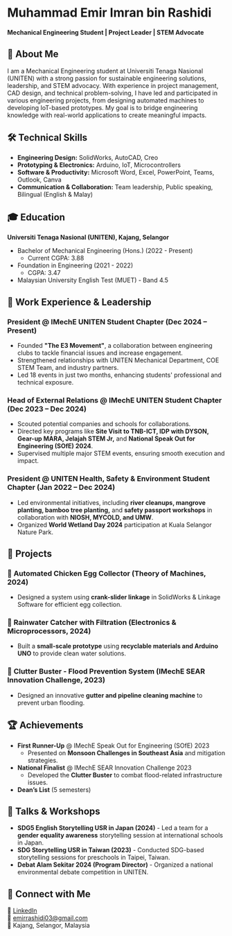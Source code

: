 # Muhammad Emir Imran bin Rashidi

#### Mechanical Engineering Student | Project Leader | STEM Advocate  

## 🚀 About Me  
I am a Mechanical Engineering student at Universiti Tenaga Nasional (UNITEN) with a strong passion for sustainable engineering solutions, leadership, and STEM advocacy. With experience in project management, CAD design, and technical problem-solving, I have led and participated in various engineering projects, from designing automated machines to developing IoT-based prototypes. My goal is to bridge engineering knowledge with real-world applications to create meaningful impacts.

## 🛠 Technical Skills  
- **Engineering Design:** SolidWorks, AutoCAD, Creo  
- **Prototyping & Electronics:** Arduino, IoT, Microcontrollers  
- **Software & Productivity:** Microsoft Word, Excel, PowerPoint, Teams, Outlook, Canva  
- **Communication & Collaboration:** Team leadership, Public speaking, Bilingual (English & Malay)  

## 🎓 Education  
**Universiti Tenaga Nasional (UNITEN), Kajang, Selangor**  
- Bachelor of Mechanical Engineering (Hons.) (2022 - Present)  
  - Current CGPA: 3.88  
- Foundation in Engineering (2021 - 2022)  
  - CGPA: 3.47  
- Malaysian University English Test (MUET) - Band 4.5  

## 💼 Work Experience & Leadership  
### President @ IMechE UNITEN Student Chapter (Dec 2024 – Present)  
- Founded **"The E3 Movement"**, a collaboration between engineering clubs to tackle financial issues and increase engagement.  
- Strengthened relationships with UNITEN Mechanical Department, COE STEM Team, and industry partners.  
- Led 18 events in just two months, enhancing students' professional and technical exposure.  

### Head of External Relations @ IMechE UNITEN Student Chapter (Dec 2023 – Dec 2024)  
- Scouted potential companies and schools for collaborations.  
- Directed key programs like **Site Visit to TNB-ICT, IDP with DYSON, Gear-up MARA, Jelajah STEM Jr,** and **National Speak Out for Engineering (SOfE) 2024**.  
- Supervised multiple major STEM events, ensuring smooth execution and impact.  

### President @ UNITEN Health, Safety & Environment Student Chapter (Jan 2022 – Dec 2024)  
- Led environmental initiatives, including **river cleanups, mangrove planting, bamboo tree planting,** and **safety passport workshops** in collaboration with **NIOSH, MYCOLD, and UMW**.  
- Organized **World Wetland Day 2024** participation at Kuala Selangor Nature Park.  

## 📂 Projects  
### 🔹 **Automated Chicken Egg Collector** (Theory of Machines, 2024)  
- Designed a system using **crank-slider linkage** in SolidWorks & Linkage Software for efficient egg collection.  

### 🔹 **Rainwater Catcher with Filtration** (Electronics & Microprocessors, 2024)  
- Built a **small-scale prototype** using **recyclable materials and Arduino UNO** to provide clean water solutions.  

### 🔹 **Clutter Buster - Flood Prevention System** (IMechE SEAR Innovation Challenge, 2023)  
- Designed an innovative **gutter and pipeline cleaning machine** to prevent urban flooding.  

## 🏆 Achievements  
- **First Runner-Up** @ IMechE Speak Out for Engineering (SOfE) 2023  
  - Presented on **Monsoon Challenges in Southeast Asia** and mitigation strategies.  
- **National Finalist** @ IMechE SEAR Innovation Challenge 2023  
  - Developed the **Clutter Buster** to combat flood-related infrastructure issues.  
- **Dean’s List** (5 semesters)  

## 🎤 Talks & Workshops  
- **SDG5 English Storytelling USR in Japan (2024)** - Led a team for a **gender equality awareness** storytelling session at international schools in Japan.  
- **SDG Storytelling USR in Taiwan (2023)** - Conducted SDG-based storytelling sessions for preschools in Taipei, Taiwan.  
- **Debat Alam Sekitar 2024 (Program Director)** - Organized a national environmental debate competition in UNITEN.  

## 📢 Connect with Me  
🔗 [LinkedIn](https://www.linkedin.com/in/emir-imran)  
📧 emirrashidi03@gmail.com  
📍 Kajang, Selangor, Malaysia  
